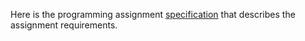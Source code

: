 Here is the programming assignment [specification](https://coursera.cs.princeton.edu/algs4/assignments/kdtree/specification.php) that describes the assignment requirements.
